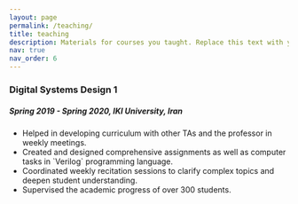 ```yaml
---
layout: page
permalink: /teaching/
title: teaching
description: Materials for courses you taught. Replace this text with your description.
nav: true
nav_order: 6
---
```


<!--
<h3>UE19CS352 - Cloud Computing</h3>
<h5> Spring 2022, PES University, India </h5>
<ul>
    <li>Created content for Cloud storage - S3</li>
    <li>Delivered the following lab manuals:</li>
    <ul>
        <li>Kubernetes: Covered pod creation, deletion, self-healing, scaling and rollbacks.</li>
        <li>Amazon DynamoDB: A quide containing supplementary materials to complete the Introduction to Amazon DynamoDB qwiklab.</li>
    </ul>
    <li> Designed <a href='https://github.com/Teaching-Assistants-of-Cloud-Computing/CloudHack'>problem statement 3</a> for the lab hackthon: Students were required to use the knowledge of Kubernetes and Flask to create a microservices based math calculator.</li>
    <li>Helped evaluate lab submissions of six hundread students.</li>
</ul>
-->

<h3>Digital Systems Design 1</h3>
<h5> Spring 2019 - Spring 2020, IKI University, Iran </h5>
<ul>
    <li>Helped in developing curriculum with other TAs and the professor in weekly meetings. </li>
    <li>Created and designed comprehensive assignments as well as computer tasks in `Verilog` programming language.</li>
   <!-- <ul>
        <li>Kubernetes: Covered pod creation, deletion, self-healing, scaling and rollbacks.</li>
        <li>Amazon DynamoDB: A quide containing supplementary materials to complete the Introduction to Amazon DynamoDB qwiklab.</li>
    </ul> -->
    <li> Coordinated weekly recitation sessions to clarify complex topics and deepen student understanding.</li>
    <li>Supervised the academic progress of over 300 students.</li>
</ul>
